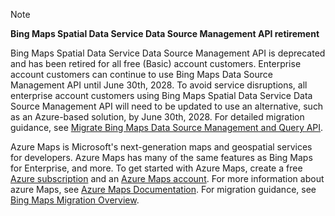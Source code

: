 > [!NOTE]
> **Bing Maps Spatial Data Service Data Source Management API retirement**
>
> Bing Maps Spatial Data Service Data Source Management API is deprecated and has been retired for all free (Basic) account customers. Enterprise account customers can continue to use Bing Maps Data Source Management API until June 30th, 2028. To avoid service disruptions, all enterprise account customers using Bing Maps Spatial Data Service Data Source Management API will need to be updated to use an alternative, such as an Azure-based solution, by June 30th, 2028. For detailed migration guidance, see [Migrate Bing Maps Data Source Management and Query API](/azure/azure-maps/migrate-sds-data-source-management).
>
> Azure Maps is Microsoft's next-generation maps and geospatial services for developers. Azure Maps has many of the same features as Bing Maps for Enterprise, and more. To get started with Azure Maps, create a free [Azure subscription](https://azure.microsoft.com/free) and an [Azure Maps account](/azure/azure-maps/how-to-manage-account-keys#create-a-new-account). For more information about azure Maps, see [Azure Maps Documentation](/azure/azure-maps/). For migration guidance, see [Bing Maps Migration Overview](/azure/azure-maps/migrate-bing-maps-overview).

